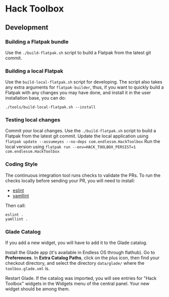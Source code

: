 Hack Toolbox
============

## Development

### Building a Flatpak bundle

Use the `./build-flatpak.sh` script to build a Flatpak from the latest
git commit.

### Building a local Flatpak

Use the `build-local-flatpak.sh` script for developing. The script
also takes any extra arguments for `flatpak-builder`, thus, if you
want to quickly build a Flatpak with any changes you may have done,
and install it in the user installation base, you can do:

`./tools/build-local-flatpak.sh --install`


### Testing local changes
Commit your local changes.
Use the `./build-flatpak.sh` script to build a Flatpak from the latest
git commit.
Update the local application using `flatpak update --assumeyes --no-deps com.endlessm.HackToolbox`
Run the local version using `flatpak run --env=HACK_TOOLBOX_PERSIST=1 com.endlessm.HackToolbox`

### Coding Style

The continuous integration tool runs checks to validate the PRs. To
run the checks locally before sending your PR, you will need to
install:

- [eslint](https://github.com/eslint/eslint)
- [yamllint](https://github.com/adrienverge/yamllint)

Then call:

``` shell
eslint .
yamllint .
```

### Glade Catalog

If you add a new widget, you will have to add it to the Glade catalog.

Install the Glade app (it's available in Endless OS through
flathub). Go to **Preferences**. In **Extra Catalog Paths**, click on
the plus icon, then find your checkout directory, and select the
directory `data/glade/` where the `toolbox.glade.xml` is.

Restart Glade. If the catalog was imported, you will see entries for
"Hack Toolbox" widgets in the Widgets menu of the central panel. Your
new widget should be among them.
